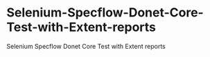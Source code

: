 # Selenium-Specflow-Donet-Core-Test-with-Extent-reports
Selenium Specflow Donet Core Test with Extent reports
